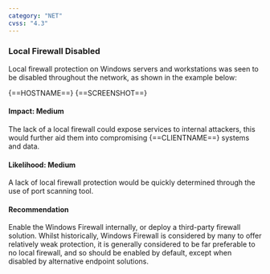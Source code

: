 ```yaml
---
category: "NET"
cvss: "4.3"
---
```

### Local Firewall Disabled
Local firewall protection on Windows servers and workstations was seen to be disabled throughout the network, as shown in the example below:

{==HOSTNAME==}
{==SCREENSHOT==}
#### Impact: Medium
The lack of a local firewall could expose services to internal attackers, this would further aid them into compromising {==CLIENTNAME==} systems and data.
#### Likelihood: Medium
A lack of local firewall protection would be quickly determined through the use of port scanning tool.
#### Recommendation
Enable the Windows Firewall internally, or deploy a third-party firewall solution. Whilst historically, Windows Firewall is considered by many to offer relatively weak protection, it is generally considered to be far preferable to no local firewall, and so should be enabled by default, except when disabled by alternative endpoint solutions.
